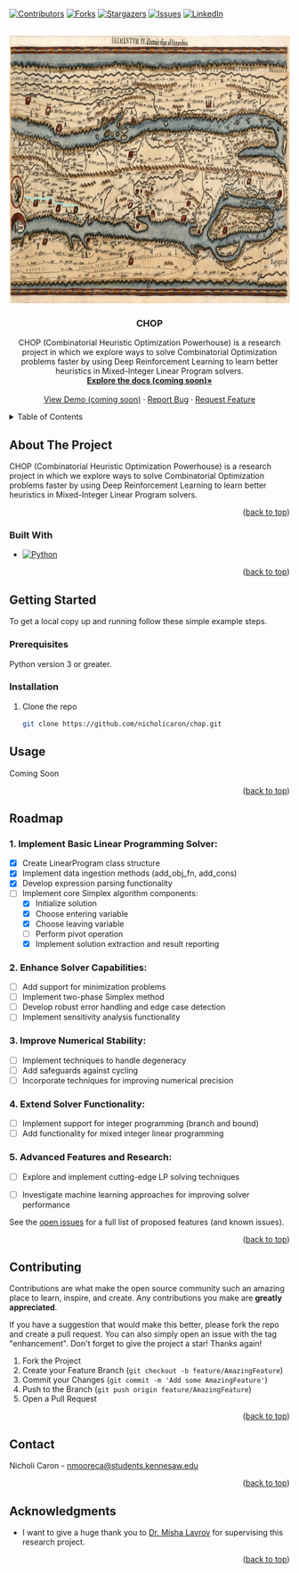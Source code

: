 <a name="readme-top"></a>

<!-- PROJECT SHIELDS -->
<!--
*** I'm using markdown "reference style" links for readability.
*** Reference links are enclosed in brackets [ ] instead of parentheses ( ).
*** See the bottom of this document for the declaration of the reference variables
*** for contributors-url, forks-url, etc. This is an optional, concise syntax you may use.
*** https://www.markdownguide.org/basic-syntax/#reference-style-links
-->
[![Contributors][contributors-shield]][contributors-url]
[![Forks][forks-shield]][forks-url]
[![Stargazers][stars-shield]][stars-url]
[![Issues][issues-shield]][issues-url]
[![LinkedIn][linkedin-shield]][linkedin-url]



<!-- PROJECT LOGO -->
<br />
<div align="center">
  <a href="https://github.com/nicholicaron/chop">
    <img src="images/peutinger-table-map-1619.jpg" alt="Tabula Peutingeriana, a first century abstract depiction of roads as a network or graph" width="960" height="480">
  </a>

<h3 align="center">CHOP</h3>

  <p align="center">
CHOP (Combinatorial Heuristic Optimization Powerhouse) is a research project in which we explore ways to solve Combinatorial Optimization problems faster by using Deep Reinforcement Learning to learn better heuristics in Mixed-Integer Linear Program solvers.  
<br />
    <a href="https://github.com/nicholicaron/chop"><strong>Explore the docs (coming soon)»</strong></a>
    <br />
    <br />
    <a href="https://github.com/nicholicaron/chop">View Demo (coming soon)</a>
    ·
    <a href="https://github.com/nicholicaron/chop/issues/new?labels=bug&template=bug-report---.md">Report Bug</a>
    ·
    <a href="https://github.com/nicholicaron/chop/issues/new?labels=enhancement&template=feature-request---.md">Request Feature</a>
  </p>
</div>



<!-- TABLE OF CONTENTS -->
<details>
  <summary>Table of Contents</summary>
  <ol>
    <li>
      <a href="#about-the-project">About The Project</a>
      <ul>
        <li><a href="#built-with">Built With</a></li>
      </ul>
    </li>
    <li>
      <a href="#getting-started">Getting Started</a>
      <ul>
        <li><a href="#prerequisites">Prerequisites</a></li>
        <li><a href="#installation">Installation</a></li>
      </ul>
    </li>
    <li><a href="#usage">Usage</a></li>
    <li><a href="#roadmap">Roadmap</a></li>
    <li><a href="#contributing">Contributing</a></li>
    <li><a href="#contact">Contact</a></li>
    <li><a href="#acknowledgments">Acknowledgments</a></li>
  </ol>
</details>



<!-- ABOUT THE PROJECT -->
## About The Project

CHOP (Combinatorial Heuristic Optimization Powerhouse) is a research project in which we explore ways to solve Combinatorial Optimization problems faster by using Deep Reinforcement Learning to learn better heuristics in Mixed-Integer Linear Program solvers.



<p align="right">(<a href="#readme-top">back to top</a>)</p>



### Built With

* [![Python][python]][python-url]

<p align="right">(<a href="#readme-top">back to top</a>)</p>


<!-- GETTING STARTED -->
## Getting Started

To get a local copy up and running follow these simple example steps.

### Prerequisites

Python version 3 or greater.

### Installation

1. Clone the repo
   ```sh
   git clone https://github.com/nicholicaron/chop.git
   ```
   <!-- USAGE EXAMPLES -->
## Usage

Coming Soon

 <!-- _For more examples, please refer to the [Documentation](https://neumann-labs.com/Robocop)_ -->

<p align="right">(<a href="#readme-top">back to top</a>)</p>



<!-- ROADMAP -->
## Roadmap

### 1. Implement Basic Linear Programming Solver:
  - [x] Create LinearProgram class structure
  - [x] Implement data ingestion methods (add_obj_fn, add_cons)
  - [x] Develop expression parsing functionality
  - [ ] Implement core Simplex algorithm components:
    + [x] Initialize solution
    + [x] Choose entering variable
    + [x] Choose leaving variable
    + [ ] Perform pivot operation
    + [x] Implement solution extraction and result reporting
### 2. Enhance Solver Capabilities:
  - [ ] Add support for minimization problems
  - [ ] Implement two-phase Simplex method
  - [ ] Develop robust error handling and edge case detection
  - [ ] Implement sensitivity analysis functionality
### 3. Improve Numerical Stability:
  - [ ] Implement techniques to handle degeneracy
  - [ ] Add safeguards against cycling
  - [ ] Incorporate techniques for improving numerical precision
### 4. Extend Solver Functionality:
  - [ ] Implement support for integer programming (branch and bound)
  - [ ] Add functionality for mixed integer linear programming
### 5. Advanced Features and Research:
  - [ ] Explore and implement cutting-edge LP solving techniques
  - [ ] Investigate machine learning approaches for improving solver performance


See the [open issues](https://github.com/nicholicaron/chop/issues) for a full list of proposed features (and known issues).

<p align="right">(<a href="#readme-top">back to top</a>)</p>

<!-- CONTRIBUTING -->
## Contributing

Contributions are what make the open source community such an amazing place to learn, inspire, and create. Any contributions you make are **greatly appreciated**.

If you have a suggestion that would make this better, please fork the repo and create a pull request. You can also simply open an issue with the tag "enhancement".
Don't forget to give the project a star! Thanks again!

1. Fork the Project
2. Create your Feature Branch (`git checkout -b feature/AmazingFeature`)
3. Commit your Changes (`git commit -m 'Add some AmazingFeature'`)
4. Push to the Branch (`git push origin feature/AmazingFeature`)
5. Open a Pull Request

<p align="right">(<a href="#readme-top">back to top</a>)</p>



<!-- LICENSE -->
<!-- ## License -->

<!-- Distributed under the MIT License. See `LICENSE.txt` for more information. -->

<!-- <p align="right">(<a href="#readme-top">back to top</a>)</p> -->





<!-- CONTACT -->
## Contact

Nicholi Caron - nmooreca@students.kennesaw.edu

<p align="right">(<a href="#readme-top">back to top</a>)</p>



<!-- ACKNOWLEDGMENTS -->
## Acknowledgments
* I want to give a huge thank you to [Dr. Misha Lavrov](https://misha.fish/) for supervising this research project.

<p align="right">(<a href="#readme-top">back to top</a>)</p>



<!-- MARKDOWN LINKS & IMAGES -->
<!-- https://www.markdownguide.org/basic-syntax/#reference-style-links -->
[contributors-shield]: https://img.shields.io/github/contributors/nicholicaron/chop.svg?style=for-the-badge
[contributors-url]: https://github.com/nicholicaron/chop/graphs/contributors
[forks-shield]: https://img.shields.io/github/forks/nicholicaron/chop.svg?style=for-the-badge
[forks-url]: https://github.com/nicholicaron/chop/network/members
[stars-shield]: https://img.shields.io/github/stars/nicholicaron/chop.svg?style=for-the-badge
[stars-url]: https://github.com/nicholicaron/chop/stargazers
[issues-shield]: https://img.shields.io/github/issues/nicholicaron/chop.svg?style=for-the-badge
[issues-url]: https://github.com/nicholicaron/chop/issues
[license-shield]: https://img.shields.io/github/license/othneildrew/Best-README-Template.svg?style=for-the-badge 
[licnse-url]: https://github.com/othneildrew/Best-README-Template/blob/master/LICENSE.txt
[linkedin-shield]: https://img.shields.io/badge/-LinkedIn-black.svg?style=for-the-badge&logo=linkedin&colorB=555
[linkedin-url]: https://linkedin.com/in/nicholicaron
[product-screenshot]: images/screenshot.png
[python]: https://img.shields.io/badge/Python-3776AB?style=for-the-badge&logo=python&logoColor=white
[python-url]: https://www.python.org/
